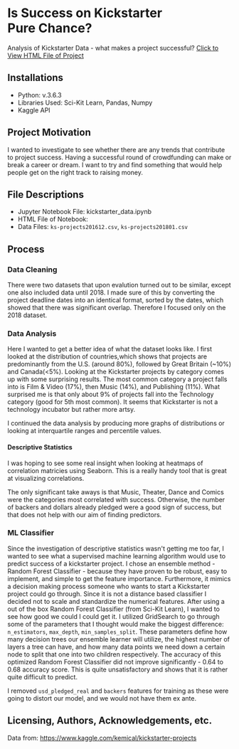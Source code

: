 # Is Success on Kickstarter Pure Chance?
Analysis of Kickstarter Data - what makes a project successful?
[Click to View HTML File of Project](http://htmlpreview.github.io/?github.com/mkucz95/kickstarter_data/blob/master/kickstarter_data.html)

## Installations
- Python: v.3.6.3
- Libraries Used: Sci-Kit Learn, Pandas, Numpy
- Kaggle API

## Project Motivation
I wanted to investigate to see whether there are any trends that contribute to project success. Having a successful round of crowdfunding can make or break a career or dream. I want to try and find something that would help people get on the right track to raising money.

## File Descriptions
- Jupyter Notebook File: kickstarter_data.ipynb
- HTML File of Notebook:
- Data Files: `ks-projects201612.csv`, `ks-projects201801.csv`

## Process

### Data Cleaning
There were two datasets that upon evalution turned out to be similar, except one also included data until 2018. I made sure of this by converting the project deadline dates into an identical format, sorted by the dates, which showed that there was significant overlap. Therefore I focused only on the 2018 dataset.

### Data Analysis
Here I wanted to get a better idea of what the dataset looks like. I first looked at the distribution of countries,which shows that projects are predominantly from the U.S. (around 80%), followed by Great Britain (~10%) and Canada(<5%). Looking at the Kickstarter projects by category comes up with some surprising results. The most common category a project falls into is Film & Video (17%), then Music (14%), and Publishing (11%). What surprised me is that only about 9% of projects fall into the Technology category (good for 5th most common). It seems that Kickstarter is not a technology incubator but rather more artsy.

I continued the data analysis by producing more graphs of distributions or looking at interquartile ranges and percentile values.

#### Descriptive Statistics
I was hoping to see some real insight when looking at heatmaps of correlation matricies using Seaborn. This is a really handy tool that is great at visualizing correlations.

The only significant take aways is that Music, Theater, Dance and Comics were the categories most correlated with success.
Otherwise, the number of backers and dollars already pledged were a good sign of success, but that does not help with our aim of finding predictors.

### ML Classifier
Since the investigation of descriptive statistics wasn't getting me too far, I wanted to see what a supervised machine learning algorithm would use to predict success of a kickstarter project. I chose an ensemble method - Random Forest Classifier - because they have proven to be robust, easy to implement, and simple to get the feature importance. Furthermore, it mimics a decision making process someone who wants to start a Kickstarter project could go through. Since it is not a distance based classifier I decided not to scale and standardize the numerical features. After using a out of the box Random Forest Classifier (from Sci-Kit Learn), I wanted to see how good we could I could get it. I utilized GridSearch to go through some of the parameters that I thought would make the biggest difference: `n_estimators`, `max_depth`, `min_samples_split`. These parameters define how many decision trees our ensemble learner will utilize, the highest number of layers a tree can have, and how many data points we need down a certain node to split that one into two children respectively. The accuracy of this optimized Random Forest Classifier did not improve significantly - 0.64 to 0.68 accuracy score. This is quite unsatisfactory and shows that it is rather quite difficult to predict.

I removed `usd_pledged_real` and `backers` features for training as these were going to distort our model, and we would not have them ex ante.

## Licensing, Authors, Acknowledgements, etc.
Data from: https://www.kaggle.com/kemical/kickstarter-projects
